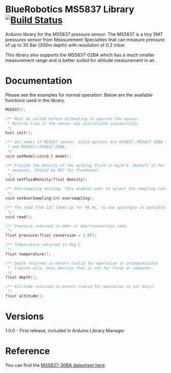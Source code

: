 # BlueRobotics MS5837 Library [![Build Status](https://travis-ci.org/bluerobotics/BlueRobotics_MS5837_Library.svg?branch=master)](https://travis-ci.org/bluerobotics/BlueRobotics_MS5837_Library)

Arduino library for the MS5837 pressure sensor. The MS5837 is a tiny SMT pressures sensor from Measurement Specialties that can measure pressure of up to 30 Bar (300m depth) with resolution of 0.2 mbar.

This library also supports the MS5837-02BA which has a much smaller measurement range and is better suited for altitude measurement in air.

# Documentation

Please see the examples for normal operation. Below are the available functions used in the library.

``` cpp
MS5837();

/** Must be called before attempting to operate the sensor.
 * Returns true if the sensor was initialized successfully.
 */
bool init();

/** Set model of MS5837 sensor. Valid options are MS5837::MS5837_30BA (default)
 * and MS5837::MS5837_02BA.
 */
void setModel(uint8_t model);

/** Provide the density of the working fluid in kg/m^3. Default is for 
 * seawater. Should be 997 for freshwater.
 */
void setFluidDensity(float density);

/** Oversampling setting. This enables user to select the sampling rate
 */
void setOverSampling(int oversampling);

/** The read from I2C takes up for 40 ms, so use sparingly is possible.
 */
void read();

/** Pressure returned in mbar or mbar*conversion rate.
 */
float pressure(float conversion = 1.0f);

/** Temperature returned in deg C.
 */
float temperature();

/** Depth returned in meters (valid for operation in incompressible
 *  liquids only. Uses density that is set for fresh or seawater.
 */
float depth();

/** Altitude returned in meters (valid for operation in air only).
 */
float altitude();

```

# Versions

1.0.0 - First release, included in Arduino Library Manager

# Reference

You can find the [MS5837-30BA datasheet here](http://www.mouser.com/ds/2/418/MS5837-30BA-736494.pdf).

